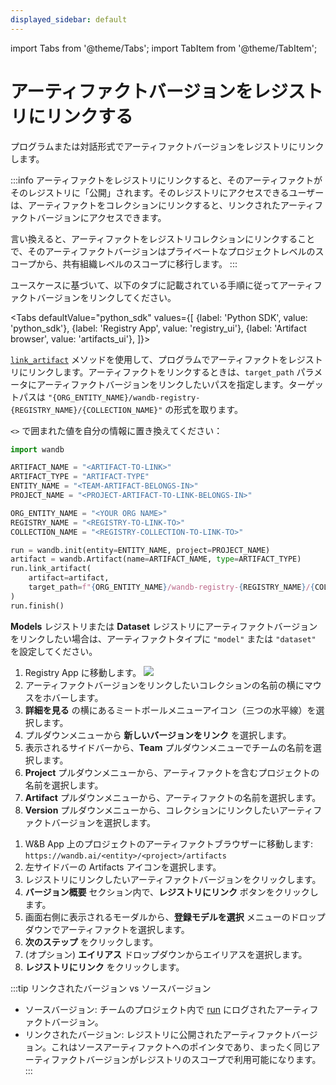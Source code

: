 ```yaml
---
displayed_sidebar: default
---
```

import Tabs from '@theme/Tabs';
import TabItem from '@theme/TabItem';

# アーティファクトバージョンをレジストリにリンクする

プログラムまたは対話形式でアーティファクトバージョンをレジストリにリンクします。

:::info
アーティファクトをレジストリにリンクすると、そのアーティファクトがそのレジストリに「公開」されます。そのレジストリにアクセスできるユーザーは、アーティファクトをコレクションにリンクすると、リンクされたアーティファクトバージョンにアクセスできます。

言い換えると、アーティファクトをレジストリコレクションにリンクすることで、そのアーティファクトバージョンはプライベートなプロジェクトレベルのスコープから、共有組織レベルのスコープに移行します。
:::

ユースケースに基づいて、以下のタブに記載されている手順に従ってアーティファクトバージョンをリンクしてください。

<Tabs
  defaultValue="python_sdk"
  values={[
    {label: 'Python SDK', value: 'python_sdk'},
    {label: 'Registry App', value: 'registry_ui'},
    {label: 'Artifact browser', value: 'artifacts_ui'},
  ]}>
  <TabItem value="python_sdk">

[`link_artifact`](../../ref/python/run.md#link_artifact) メソッドを使用して、プログラムでアーティファクトをレジストリにリンクします。アーティファクトをリンクするときは、`target_path` パラメータにアーティファクトバージョンをリンクしたいパスを指定します。ターゲットパスは `"{ORG_ENTITY_NAME}/wandb-registry-{REGISTRY_NAME}/{COLLECTION_NAME}"` の形式を取ります。

`<>` で囲まれた値を自分の情報に置き換えてください：

```python
import wandb

ARTIFACT_NAME = "<ARTIFACT-TO-LINK>"
ARTIFACT_TYPE = "ARTIFACT-TYPE"
ENTITY_NAME = "<TEAM-ARTIFACT-BELONGS-IN>"
PROJECT_NAME = "<PROJECT-ARTIFACT-TO-LINK-BELONGS-IN>"

ORG_ENTITY_NAME = "<YOUR ORG NAME>"
REGISTRY_NAME = "<REGISTRY-TO-LINK-TO>"
COLLECTION_NAME = "<REGISTRY-COLLECTION-TO-LINK-TO>"

run = wandb.init(entity=ENTITY_NAME, project=PROJECT_NAME)
artifact = wandb.Artifact(name=ARTIFACT_NAME, type=ARTIFACT_TYPE)
run.link_artifact(
    artifact=artifact,
    target_path=f"{ORG_ENTITY_NAME}/wandb-registry-{REGISTRY_NAME}/{COLLECTION_NAME}"
)
run.finish()
```

**Models** レジストリまたは **Dataset** レジストリにアーティファクトバージョンをリンクしたい場合は、アーティファクトタイプに `"model"` または `"dataset"` を設定してください。

  </TabItem>
  <TabItem value="registry_ui">

1. Registry App に移動します。
![](/images/registry/navigate_to_registry_app.png)
2. アーティファクトバージョンをリンクしたいコレクションの名前の横にマウスをホバーします。
3. **詳細を見る** の横にあるミートボールメニューアイコン（三つの水平線）を選択します。
4. プルダウンメニューから **新しいバージョンをリンク** を選択します。
5. 表示されるサイドバーから、**Team** プルダウンメニューでチームの名前を選択します。
5. **Project** プルダウンメニューから、アーティファクトを含むプロジェクトの名前を選択します。
6. **Artifact** プルダウンメニューから、アーティファクトの名前を選択します。
7. **Version** プルダウンメニューから、コレクションにリンクしたいアーティファクトバージョンを選択します。

  </TabItem>
  <TabItem value="artifacts_ui">

1. W&B App 上のプロジェクトのアーティファクトブラウザーに移動します: `https://wandb.ai/<entity>/<project>/artifacts`
2. 左サイドバーの Artifacts アイコンを選択します。
3. レジストリにリンクしたいアーティファクトバージョンをクリックします。
4. **バージョン概要** セクション内で、**レジストリにリンク** ボタンをクリックします。
5. 画面右側に表示されるモーダルから、**登録モデルを選択** メニューのドロップダウンでアーティファクトを選択します。
6. **次のステップ** をクリックします。
7. (オプション) **エイリアス** ドロップダウンからエイリアスを選択します。
8. **レジストリにリンク** をクリックします。

  </TabItem>
</Tabs>

:::tip リンクされたバージョン vs ソースバージョン
* ソースバージョン: チームのプロジェクト内で [run](../runs/intro.md) にログされたアーティファクトバージョン。
* リンクされたバージョン: レジストリに公開されたアーティファクトバージョン。これはソースアーティファクトへのポインタであり、まったく同じアーティファクトバージョンがレジストリのスコープで利用可能になります。
:::